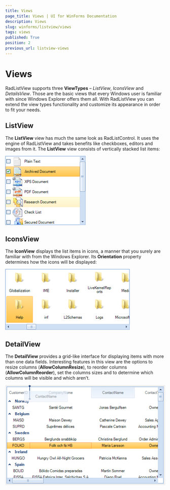 ```yaml
---
title: Views
page_title: Views | UI for WinForms Documentation
description: Views
slug: winforms/listview/views
tags: views
published: True
position: 2
previous_url: listview-views
---
```


# Views



RadListView supports three __ViewTypes__ – *ListView*, *IconsView* and *DetailsView*. Those are the basic views that every Windows user is familiar with since Windows Explorer offers them all. With RadListView you can extend the view types functionality and customize its appearance in order to fit your needs.
     

## ListView

The __ListView__ view has much the same look as RadListControl. It uses the engine of RadListView and takes benefits like checkboxes, editors and images from it. The __ListView__ view consists of vertically stacked list items:
        

![listview-views 001](images/listview-views001.png)

## IconsView

The __IconView__ displays the list items in icons, a manner that you surely are familiar with from the Windows Explorer. Its __Orientation__ property determines how the icons will be displayed:
        

![listview-views 002](images/listview-views002.png)

## DetailView

The __DetailView__ provides a grid-like interface for displaying items with more than one data fields. Interesting features in this view are the options to resize columns (__AllowColumnResize__), to reorder columns  (__AllowColumnReorder__), set the columns sizes and to determine which columns will be visible and which aren’t.

![listview-views 003](images/listview-views003.png)

